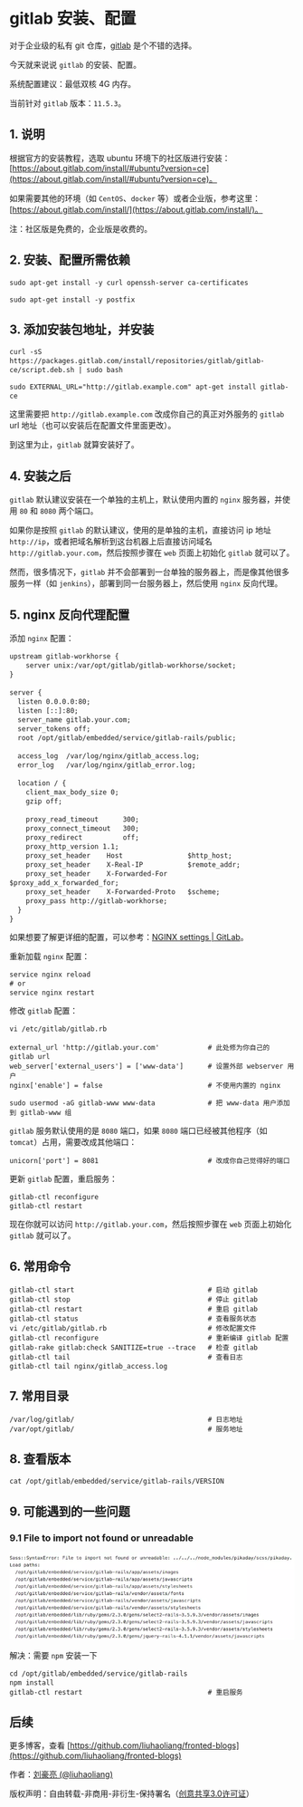 # gitlab 安装、配置

对于企业级的私有 git 仓库，[gitlab](https://about.gitlab.com/) 是个不错的选择。

今天就来说说 `gitlab` 的安装、配置。

系统配置建议：最低双核 4G 内存。

当前针对 `gitlab` 版本：`11.5.3`。

## 1. 说明

根据官方的安装教程，选取 ubuntu 环境下的社区版进行安装：[https://about.gitlab.com/install/#ubuntu?version=ce](https://about.gitlab.com/install/#ubuntu?version=ce)。

如果需要其他的环境（如 `CentOS`、`docker` 等）或者企业版，参考这里：[https://about.gitlab.com/install/](https://about.gitlab.com/install/)。

注：社区版是免费的，企业版是收费的。

## 2. 安装、配置所需依赖

```
sudo apt-get install -y curl openssh-server ca-certificates
```

```
sudo apt-get install -y postfix
```

## 3. 添加安装包地址，并安装

```
curl -sS https://packages.gitlab.com/install/repositories/gitlab/gitlab-ce/script.deb.sh | sudo bash
```

```
sudo EXTERNAL_URL="http://gitlab.example.com" apt-get install gitlab-ce
```

这里需要把 `http://gitlab.example.com` 改成你自己的真正对外服务的 `gitlab` url 地址（也可以安装后在配置文件里面更改）。

到这里为止，`gitlab` 就算安装好了。

## 4. 安装之后

`gitlab` 默认建议安装在一个单独的主机上，默认使用内置的 `nginx` 服务器，并使用 `80` 和 `8080` 两个端口。

如果你是按照 `gitlab` 的默认建议，使用的是单独的主机，直接访问 ip 地址 `http://ip`，或者把域名解析到这台机器上后直接访问域名 `http://gitlab.your.com`，然后按照步骤在 `web` 页面上初始化 `gitlab` 就可以了。

然而，很多情况下，`gitlab` 并不会部署到一台单独的服务器上，而是像其他很多服务一样（如 `jenkins`），部署到同一台服务器上，然后使用 `nginx` 反向代理。

## 5. nginx 反向代理配置

添加 `nginx` 配置：

```
upstream gitlab-workhorse {
    server unix:/var/opt/gitlab/gitlab-workhorse/socket;
}

server {
  listen 0.0.0.0:80;
  listen [::]:80;
  server_name gitlab.your.com;
  server_tokens off;
  root /opt/gitlab/embedded/service/gitlab-rails/public;

  access_log  /var/log/nginx/gitlab_access.log;
  error_log   /var/log/nginx/gitlab_error.log;

  location / {
    client_max_body_size 0;
    gzip off;

    proxy_read_timeout      300;
    proxy_connect_timeout   300;
    proxy_redirect          off;
    proxy_http_version 1.1;
    proxy_set_header    Host                $http_host;
    proxy_set_header    X-Real-IP           $remote_addr;
    proxy_set_header    X-Forwarded-For     $proxy_add_x_forwarded_for;
    proxy_set_header    X-Forwarded-Proto   $scheme;
    proxy_pass http://gitlab-workhorse;
  }
}
```

如果想要了解更详细的配置，可以参考：[NGINX settings | GitLab](https://docs.gitlab.com/omnibus/settings/nginx.html)。

重新加载 `nginx` 配置：

```
service nginx reload
# or
service nginx restart
```

修改 `gitlab` 配置：

```
vi /etc/gitlab/gitlab.rb

external_url 'http://gitlab.your.com'            # 此处修为你自己的 gitlab url
web_server['external_users'] = ['www-data']      # 设置外部 webserver 用户
nginx['enable'] = false                          # 不使用内置的 nginx
```

```
sudo usermod -aG gitlab-www www-data             # 把 www-data 用户添加到 gitlab-www 组 
```

`gitlab` 服务默认使用的是 `8080` 端口，如果 `8080` 端口已经被其他程序（如 `tomcat`）占用，需要改成其他端口：

```
unicorn['port'] = 8081                           # 改成你自己觉得好的端口
```

更新 `gitlab` 配置，重启服务：

```
gitlab-ctl reconfigure
gitlab-ctl restart
```

现在你就可以访问 `http://gitlab.your.com`，然后按照步骤在 `web` 页面上初始化 `gitlab` 就可以了。

## 6. 常用命令

```
gitlab-ctl start                                 # 启动 gitlab
gitlab-ctl stop                                  # 停止 gitlab
gitlab-ctl restart                               # 重启 gitlab
gitlab-ctl status                                # 查看服务状态
vi /etc/gitlab/gitlab.rb                         # 修改配置文件
gitlab-ctl reconfigure                           # 重新编译 gitlab 配置
gitlab-rake gitlab:check SANITIZE=true --trace   # 检查 gitlab
gitlab-ctl tail                                  # 查看日志
gitlab-ctl tail nginx/gitlab_access.log
```

## 7. 常用目录

```
/var/log/gitlab/                                 # 日志地址 
/var/opt/gitlab/                                 # 服务地址 
```

## 8. 查看版本

```
cat /opt/gitlab/embedded/service/gitlab-rails/VERSION
```

## 9. 可能遇到的一些问题

### 9.1 File to import not found or unreadable

![](../images/966.png)

解决：需要 `npm` 安装一下

```
cd /opt/gitlab/embedded/service/gitlab-rails
npm install
gitlab-ctl restart                               # 重启服务
```

## 后续

更多博客，查看 [https://github.com/liuhaoliang/fronted-blogs](https://github.com/liuhaoliang/fronted-blogs)

作者：[刘豪亮 (@liuhaoliang)](https://github.com/liuhaoliang)

版权声明：自由转载-非商用-非衍生-保持署名（[创意共享3.0许可证](https://creativecommons.org/licenses/by-nc-nd/3.0/deed.zh)）
